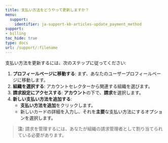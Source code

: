 ```yaml
---
title: 支払い方法をどうやって更新しますか？
menu:
  support:
    identifier: ja-support-kb-articles-update_payment_method
support:
- billing
toc_hide: true
type: docs
url: /support/:filename
---
```


支払い方法を更新するには、次のステップに従ってください:

1. **プロフィールページに移動する**: まず、あなたのユーザープロフィールページに移動します。
2. **組織を選択する**: アカウントセレクターから関連する組織を選びます。
3. **請求設定にアクセスする**: **アカウント**の下で、**請求**を選択します。
4. **新しい支払い方法を追加する**:
   - **支払い方法を追加**をクリックします。
   - 新しいカードの詳細を入力し、それを**主要**な支払い方法にするオプションを選択します。

> **注:** 請求を管理するには、あなたが組織の請求管理者として割り当てられている必要があります。